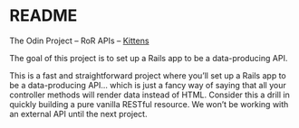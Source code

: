 # README

The Odin Project – RoR APIs – [Kittens](https://www.theodinproject.com/lessons/ruby-on-rails-kittens-api#building-a-kittens-api)

The goal of this project is to set up a Rails app to be a data-producing API.

This is a fast and straightforward project where you’ll set up a Rails app to be a data-producing API… which is just a fancy way of saying that all your controller methods will render data instead of HTML. Consider this a drill in quickly building a pure vanilla RESTful resource. We won’t be working with an external API until the next project.
